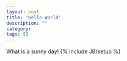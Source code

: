 ```yaml
---
layout: post
title: "Hello World"
description: ""
category: 
tags: []
---
```

What is a sunny day!
{% include JB/setup %}
